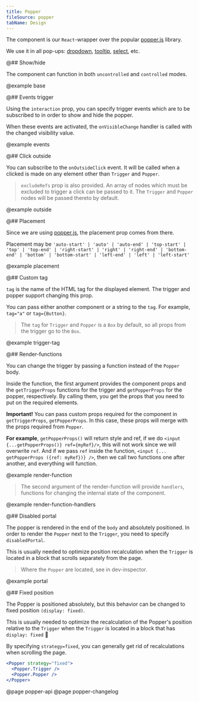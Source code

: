```yaml
---
title: Popper
fileSource: popper
tabName: Design
---
```


The component is our `React`-wrapper over the popular [popper.js](https://popper.js.org/) library.

We use it in all pop-ups: [dropdown](/components/dropdown/), [tooltip](/components/tooltip/), [select](/components/select), etc.

@## Show/hide

The component can function in both `uncontrolled` and `controlled` modes.

@example base

@## Events trigger

Using the `interaction` prop, you can specify trigger events which are to be subscribed to in order to show and hide the popper.

When these events are activated, the `onVisibleChange` handler is called with the changed visibility value.

@example events

@## Click outside

You can subscribe to the `onOutsideClick` event. It will be called when a clicked is made on any element other than `Trigger` and `Popper`.

> `excludeRefs` prop is also provided. An array of nodes which must be excluded to trigger a click can be passed to it. The `Trigger` and `Popper` nodes will be passed thereto by default.

@example outside

@## Placement

Since we are using [popper.js](https://popper.js.org/), the placement prop comes from there.

Placement may be `'auto-start' | 'auto' | 'auto-end' | 'top-start' | 'top' | 'top-end' | 'right-start' | 'right' | 'right-end' | 'bottom-end' | 'bottom' | 'bottom-start' | 'left-end' | 'left' | 'left-start'`

@example placement

@## Custom tag

`tag` is the name of the HTML tag for the displayed element. The trigger and popper support changing this prop.

You can pass either another component or a string to the `tag`. For example, `tag="a"` or `tag={Button}`.

> The `tag` for `Trigger` and `Popper` is a `Box` by default, so all props from the trigger go to the `Box`.

@example trigger-tag

@## Render-functions

You can change the trigger by passing a function instead of the `Popper` body.

Inside the function, the first argument provides the component props and the `getTriggerProps` functions for the trigger and `getPopperProps` for the popper, respectively. By calling them, you get the props that you need to put on the required elements.

**Important!** You can pass custom props required for the component in `getTriggerProps`, `getPopperProps`. In this case, these props will merge with the props required from `Popper`.

**For example**, `getPopperProps()` will return style and ref, if we do `<input {...getPopperProps()} ref={myRef}/>`, this will not work since we will overwrite `ref`. And if we pass `ref` inside the function, `<input {... getPopperProps ({ref: myRef})} />`, then we call two functions one after another, and everything will function.

@example render-function

> The second argument of the render-function will provide `handlers`, functions for changing the internal state of the component.

@example render-function-handlers

@## Disabled portal

The popper is rendered in the end of the `body` and absolutely positioned. In order to render the `Popper` next to the `Trigger`, you need to specify `disabledPortal`.

This is usually needed to optimize position recalculation when the `Trigger` is located in a block that scrolls separately from the page.

> Where the `Popper` are located, see in dev-inspector.

@example portal

@## Fixed position

The Popper is positioned absolutely, but this behavior can be changed to fixed position `(display: fixed)`.

This is usually needed to optimize the recalculation of the Popper's position relative to the `Trigger` when the `Trigger` is located in a block that has `display: fixed` 🤯

By specifying `strategy=fixed`, you can generally get rid of recalculations when scrolling the page.

```jsx
<Popper strategy="fixed">
  <Popper.Trigger />
  <Popper.Popper />
</Popper>
```

@page popper-api
@page popper-changelog
